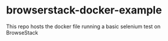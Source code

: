 # browserstack-docker-example
This repo hosts the docker file running a basic selenium test on BrowseStack
